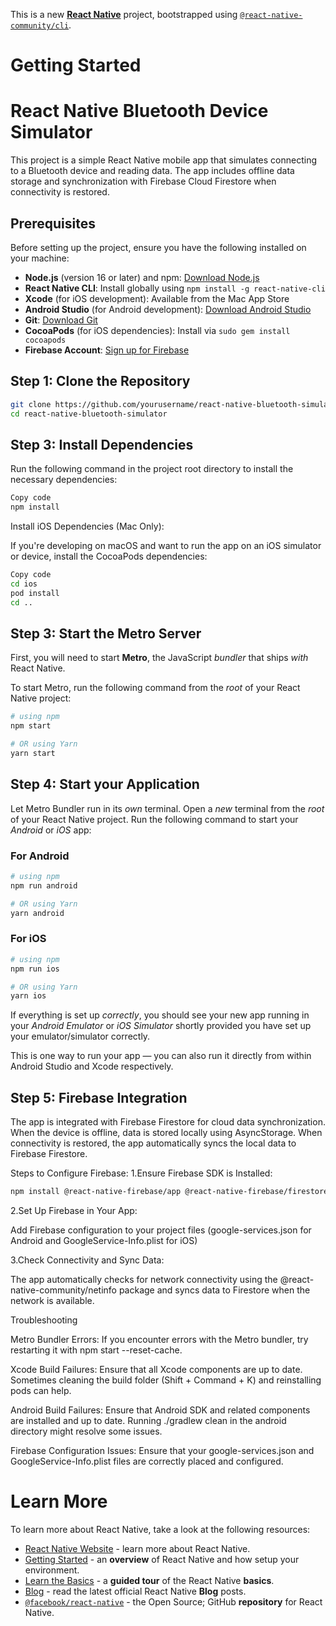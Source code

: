This is a new [**React Native**](https://reactnative.dev) project, bootstrapped using [`@react-native-community/cli`](https://github.com/react-native-community/cli).

# Getting Started

# React Native Bluetooth Device Simulator

This project is a simple React Native mobile app that simulates connecting to a Bluetooth device and reading data. The app includes offline data storage and synchronization with Firebase Cloud Firestore when connectivity is restored.

## Prerequisites

Before setting up the project, ensure you have the following installed on your machine:

- **Node.js** (version 16 or later) and npm: [Download Node.js](https://nodejs.org/)
- **React Native CLI**: Install globally using `npm install -g react-native-cli`
- **Xcode** (for iOS development): Available from the Mac App Store
- **Android Studio** (for Android development): [Download Android Studio](https://developer.android.com/studio)
- **Git**: [Download Git](https://git-scm.com/)
- **CocoaPods** (for iOS dependencies): Install via `sudo gem install cocoapods`
- **Firebase Account**: [Sign up for Firebase](https://firebase.google.com/)

## Step 1:  **Clone the Repository**

   ```bash
   git clone https://github.com/yourusername/react-native-bluetooth-simulator.git
   cd react-native-bluetooth-simulator
   ```
## Step 3: Install Dependencies
Run the following command in the project root directory to install the necessary dependencies:

```bash
Copy code
npm install
```
Install iOS Dependencies (Mac Only):

If you're developing on macOS and want to run the app on an iOS simulator or device, install the CocoaPods dependencies:

```bash
Copy code
cd ios
pod install
cd ..
```

## Step 3: Start the Metro Server

First, you will need to start **Metro**, the JavaScript _bundler_ that ships _with_ React Native.

To start Metro, run the following command from the _root_ of your React Native project:

```bash
# using npm
npm start

# OR using Yarn
yarn start
```

## Step 4: Start your Application

Let Metro Bundler run in its _own_ terminal. Open a _new_ terminal from the _root_ of your React Native project. Run the following command to start your _Android_ or _iOS_ app:

### For Android

```bash
# using npm
npm run android

# OR using Yarn
yarn android
```

### For iOS

```bash
# using npm
npm run ios

# OR using Yarn
yarn ios
```

If everything is set up _correctly_, you should see your new app running in your _Android Emulator_ or _iOS Simulator_ shortly provided you have set up your emulator/simulator correctly.

This is one way to run your app — you can also run it directly from within Android Studio and Xcode respectively.

## Step 5: Firebase Integration

The app is integrated with Firebase Firestore for cloud data synchronization. When the device is offline, data is stored locally using AsyncStorage. When connectivity is restored, the app automatically syncs the local data to Firebase Firestore.

Steps to Configure Firebase:
1.Ensure Firebase SDK is Installed:

```bash
npm install @react-native-firebase/app @react-native-firebase/firestore
```
2.Set Up Firebase in Your App:

Add Firebase configuration to your project files (google-services.json for Android and GoogleService-Info.plist for iOS) 

3.Check Connectivity and Sync Data:

The app automatically checks for network connectivity using the @react-native-community/netinfo package and syncs data to Firestore when the network is available.

Troubleshooting

Metro Bundler Errors: If you encounter errors with the Metro bundler, try restarting it with npm start --reset-cache.

Xcode Build Failures: Ensure that all Xcode components are up to date. Sometimes cleaning the build folder (Shift + Command + K) and reinstalling pods can help.

Android Build Failures: Ensure that Android SDK and related components are installed and up to date. Running ./gradlew clean in the android directory might resolve some issues.

Firebase Configuration Issues: Ensure that your google-services.json and GoogleService-Info.plist files are correctly placed and configured.

# Learn More

To learn more about React Native, take a look at the following resources:

- [React Native Website](https://reactnative.dev) - learn more about React Native.
- [Getting Started](https://reactnative.dev/docs/environment-setup) - an **overview** of React Native and how setup your environment.
- [Learn the Basics](https://reactnative.dev/docs/getting-started) - a **guided tour** of the React Native **basics**.
- [Blog](https://reactnative.dev/blog) - read the latest official React Native **Blog** posts.
- [`@facebook/react-native`](https://github.com/facebook/react-native) - the Open Source; GitHub **repository** for React Native.
